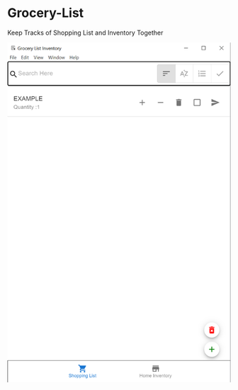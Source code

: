 # Grocery-List

Keep Tracks of Shopping List and Inventory Together

![project img](assets/readmeimg.png)
